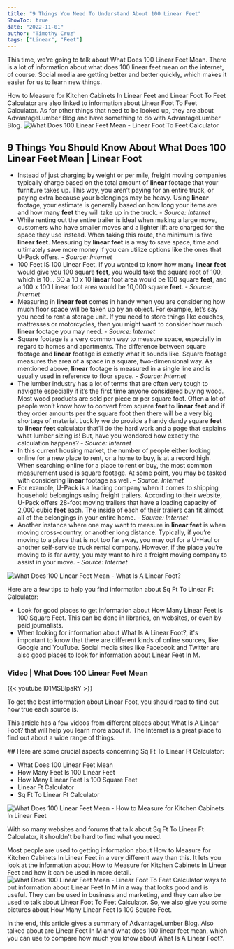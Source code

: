 ```yaml
---
title: "9 Things You Need To Understand About 100 Linear Feet"
ShowToc: true 
date: "2022-11-01"
author: "Timothy Cruz" 
tags: ["Linear", "Feet"]
---
```


	
This time, we're going to talk about What Does 100 Linear Feet Mean. There is a lot of information about what does 100 linear feet mean on the internet, of course. Social media are getting better and better quickly, which makes it easier for us to learn new things.

How to Measure for Kitchen Cabinets In Linear Feet and Linear Foot To Feet Calculator are also linked to information about Linear Foot To Feet Calculator. As for other things that need to be looked up, they are about AdvantageLumber Blog and have something to do with AdvantageLumber Blog.
<img loading="lazy" src="https://petrofilm.com/yahoo_site_admin/assets/images/_norway_cold_responses_4B.12075436_std.jpg" onerror="this.onerror=null;this.src='https://blogger.googleusercontent.com/img/a/AVvXsEhe7F7TRXHtjiKvHb5vS7DmnxvpHiDyoYyYvm1nHB3Qp2_w3BnM6A2eq4v7FYxCC9bfZt3a9vIMtAYEKUiaDQbHMg-ViyGmRIj39MLp0bGFfgfYw1Dc9q_H-T0wiTm3l0Uq42dETrN9eC8aGJ9_IORZsxST1AcLR7np1koOfcc7tnHa4S8Mwz_xD9d0=s16000';" alt="What Does 100 Linear Feet Mean - Linear Foot To Feet Calculator" >

## 9 Things You Should Know About What Does 100 Linear Feet Mean | Linear Foot
-   Instead of just charging by weight or per mile, freight moving companies typically charge based on the total amount of **linear** footage that your furniture takes up. This way, you aren’t paying for an entire truck, or paying extra because your belongings may be heavy. Using **linear** footage, your estimate is generally based on how long your items are and how many **feet** they will take up in the truck. - <cite>Source: Internet</cite>
-   While renting out the entire trailer is ideal when making a large move, customers who have smaller moves and a lighter lift are charged for the space they use instead. When taking this route, the minimum is five **linear** **feet**. Measuring by **linear** **feet** is a way to save space, time and ultimately save more money if you can utilize options like the ones that U-Pack offers. - <cite>Source: Internet</cite>
-   100 Feet IS 100 Linear Feet. If you wanted to know how many **linear** **feet** would give you 100 square **feet**, you would take the square root of 100, which is 10... SO a 10 x 10 **linear** foot area would be 100 square **feet**, and a 100 x 100 Linear foot area would be 10,000 square **feet**. - <cite>Source: Internet</cite>
-   Measuring in **linear** **feet** comes in handy when you are considering how much floor space will be taken up by an object. For example, let’s say you need to rent a storage unit. If you need to store things like couches, mattresses or motorcycles, then you might want to consider how much **linear** footage you may need. - <cite>Source: Internet</cite>
-   Square footage is a very common way to measure space, especially in regard to homes and apartments. The difference between square footage and **linear** footage is exactly what it sounds like. Square footage measures the area of a space in a square, two-dimensional way. As mentioned above, **linear** footage is measured in a single line and is usually used in reference to floor space. - <cite>Source: Internet</cite>
-   The lumber industry has a lot of terms that are often very tough to navigate especially if it’s the first time anyone considered buying wood. Most wood products are sold per piece or per square foot. Often a lot of people won’t know how to convert from square **feet** to **linear** **feet** and if they order amounts per the square foot then there will be a very big shortage of material. Luckily we do provide a handy dandy square **feet** to **linear** **feet** calculator that’ll do the hard work and a page that explains what lumber sizing is! But, have you wondered how exactly the calculation happens? - <cite>Source: Internet</cite>
-   In this current housing market, the number of people either looking online for a new place to rent, or a home to buy, is at a record high. When searching online for a place to rent or buy, the most common measurement used is square footage. At some point, you may be tasked with considering **linear** footage as well. - <cite>Source: Internet</cite>
-   For example, U-Pack is a leading company when it comes to shipping household belongings using freight trailers. According to their website, U-Pack offers 28-foot moving trailers that have a loading capacity of 2,000 cubic **feet** each. The inside of each of their trailers can fit almost all of the belongings in your entire home. - <cite>Source: Internet</cite>
-   Another instance where one may want to measure in **linear** **feet** is when moving cross-country, or another long distance. Typically, if you’re moving to a place that is not too far away, you may opt for a U-Haul or another self-service truck rental company. However, if the place you’re moving to is far away, you may want to hire a freight moving company to assist in your move. - <cite>Source: Internet</cite>


<img loading="lazy" src="https://img-aws.ehowcdn.com/877x500/s3-us-west-1.amazonaws.com/contentlab.studiod/getty/04fea2f31c3a488c84f441262697eb54" onerror="this.onerror=null;this.src='https://blogger.googleusercontent.com/img/a/AVvXsEhe7F7TRXHtjiKvHb5vS7DmnxvpHiDyoYyYvm1nHB3Qp2_w3BnM6A2eq4v7FYxCC9bfZt3a9vIMtAYEKUiaDQbHMg-ViyGmRIj39MLp0bGFfgfYw1Dc9q_H-T0wiTm3l0Uq42dETrN9eC8aGJ9_IORZsxST1AcLR7np1koOfcc7tnHa4S8Mwz_xD9d0=s16000';" alt="What Does 100 Linear Feet Mean - What Is A Linear Foot?" >

Here are a few tips to help you find information about Sq Ft To Linear Ft Calculator:
- Look for good places to get information about How Many Linear Feet Is 100 Square Feet. This can be done in libraries, on websites, or even by paid journalists.
- When looking for information about What Is A Linear Foot?, it's important to know that there are different kinds of online sources, like Google and YouTube. Social media sites like Facebook and Twitter are also good places to look for information about Linear Feet In M.

### Video | What Does 100 Linear Feet Mean
{{< youtube l01MSBlpaRY >}} 

To get the best information about Linear Foot, you should read to find out how true each source is.

This article has a few videos from different places about What Is A Linear Foot? that will help you learn more about it. The Internet is a great place to find out about a wide range of things.
<script async="async" data-cfasync="false" src="//normallydemandedalter.com/fe63df3c5408708b15d8dc3d9b206b31/invoke.js"></script>
<div id="container-fe63df3c5408708b15d8dc3d9b206b31"></div>
## Here are some crucial aspects concerning Sq Ft To Linear Ft Calculator:

- What Does 100 Linear Feet Mean
- How Many Feet Is 100 Linear Feet
- How Many Linear Feet Is 100 Square Feet
- Linear Ft Calculator
- Sq Ft To Linear Ft Calculator

 <img loading="lazy" src="https://venturebeat.com/wp-content/uploads/2018/09/IMG_20180903_100317.jpg?w=664" onerror="this.onerror=null;this.src='https://blogger.googleusercontent.com/img/a/AVvXsEhe7F7TRXHtjiKvHb5vS7DmnxvpHiDyoYyYvm1nHB3Qp2_w3BnM6A2eq4v7FYxCC9bfZt3a9vIMtAYEKUiaDQbHMg-ViyGmRIj39MLp0bGFfgfYw1Dc9q_H-T0wiTm3l0Uq42dETrN9eC8aGJ9_IORZsxST1AcLR7np1koOfcc7tnHa4S8Mwz_xD9d0=s16000';" alt="What Does 100 Linear Feet Mean - How to Measure for Kitchen Cabinets In Linear Feet" >

With so many websites and forums that talk about Sq Ft To Linear Ft Calculator, it shouldn't be hard to find what you need.

Most people are used to getting information about How to Measure for Kitchen Cabinets In Linear Feet in a very different way than this. It lets you look at the information about How to Measure for Kitchen Cabinets In Linear Feet and how it can be used in more detail.
<img loading="lazy" src="https://www.algebra.com/cgi-bin/plot-formula.mpl?expression=+graph(+300%2C+200%2C+-100%2C+300%2C+-5000%2C+16000%2C+-x^2%2B250x)+" onerror="this.onerror=null;this.src='https://blogger.googleusercontent.com/img/a/AVvXsEhe7F7TRXHtjiKvHb5vS7DmnxvpHiDyoYyYvm1nHB3Qp2_w3BnM6A2eq4v7FYxCC9bfZt3a9vIMtAYEKUiaDQbHMg-ViyGmRIj39MLp0bGFfgfYw1Dc9q_H-T0wiTm3l0Uq42dETrN9eC8aGJ9_IORZsxST1AcLR7np1koOfcc7tnHa4S8Mwz_xD9d0=s16000';" alt="What Does 100 Linear Feet Mean - Linear Foot To Feet Calculator" >
ways to put information about Linear Feet In M in a way that looks good and is useful. They can be used in business and marketing, and they can also be used to talk about Linear Foot To Feet Calculator. So, we also give you some pictures about How Many Linear Feet Is 100 Square Feet.

In the end, this article gives a summary of AdvantageLumber Blog. Also talked about are Linear Feet In M and what does 100 linear feet mean, which you can use to compare how much you know about What Is A Linear Foot?.
	
	
	
	

